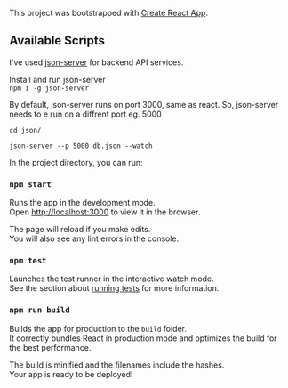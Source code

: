 This project was bootstrapped with [Create React App](https://github.com/facebook/create-react-app).

## Available Scripts

I've used [json-server](https://www.npmjs.com/package/json-server) for backend API services. <br>

Install and run json-server <br>
`npm i -g json-server` <br>

By default, json-server runs on port 3000, same as react. So, json-server needs to e run on a diffrent port eg. 5000 <br>

`cd json/` <br>

`json-server --p 5000 db.json --watch` <br>

In the project directory, you can run:

### `npm start`

Runs the app in the development mode.<br>
Open [http://localhost:3000](http://localhost:3000) to view it in the browser.

The page will reload if you make edits.<br>
You will also see any lint errors in the console.

### `npm test`

Launches the test runner in the interactive watch mode.<br>
See the section about [running tests](https://facebook.github.io/create-react-app/docs/running-tests) for more information.

### `npm run build`

Builds the app for production to the `build` folder.<br>
It correctly bundles React in production mode and optimizes the build for the best performance.

The build is minified and the filenames include the hashes.<br>
Your app is ready to be deployed!
